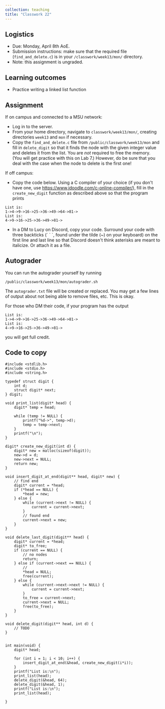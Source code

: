 ```yaml
---
collection: teaching
title: "Classwork 22"
---
```


## Logistics
* Due: Monday, April 8th AoE.
* Submission instructions: make sure that the required file (`find_and_delete.c`) is in your
	`/classwork/week13/mon/` directory.
* Note: this assignment is ungraded.

## Learning outcomes
* Practice writing a linked list function

## Assignment

If on campus and connected to a MSU network:
* Log in to the server.
* From your home directory, navigate to `classwork/week13/mon/`, creating directories `week13`
and `mon` if necessary.
* Copy the `find_and_delete.c` file from `/public/classwork/week13/mon` and fill in
	`delete_digit` so that it finds the node with the given integer value and
    deletes it from the list. You are *not* required to free the memory. (You
    will get practice with this on Lab 7.) However, do be sure that you deal
    with the case when the node to delete is the first one!

If off campus:
* Copy the code below. Using a C compiler of your choice (if you don't have
	one, use https://www.jdoodle.com/c-online-compiler/), fill in the
	`create_new_digit` function as described above so that the program prints
```
List is:
1->4->9->16->25->36->49->64->81->
List is:
4->9->16->25->36->49->81->
```
* In a DM to Lucy on Discord, copy your code. Surround your code with three
    backticks (\` \` \`, found under the tilde (~) on your keyboard) on the first line and last line so that Discord doesn't
    think asterisks are meant to italicize. Or attach it as a file.

## Autograder

You can run the autograder yourself by running
```
/public/classwork/week13/mon/autograder.sh
```
The `autograder.txt` file will be created or
replaced. You may get a few lines of output about not being able to remove
files, etc. This is okay.

For those who DM their code, if your program has the output
```
List is:
1->4->9->16->25->36->49->64->81->
List is:
4->9->16->25->36->49->81->
```
you will get full credit.

## Code to copy

```
#include <stdlib.h>
#include <stdio.h>
#include <string.h>

typedef struct digit {
    int d;
    struct digit* next;
} digit;

void print_list(digit* head) {
    digit* temp = head;

    while (temp != NULL) {
        printf("%d->", temp->d);
        temp = temp->next;
    }
    printf("\n");
}

digit* create_new_digit(int d) {
    digit* new = malloc(sizeof(digit));
    new->d = d;
    new->next = NULL;
    return new;
}

void insert_digit_at_end(digit** head, digit* new) {
    // find end
    digit* current = *head;
    if (*head == NULL) {
        *head = new;
    } else {
        while (current->next != NULL) {
            current = current->next;
        }
        // found end
        current->next = new;
    }
}

void delete_last_digit(digit** head) {
    digit* current = *head;
    digit* to_free;
    if (current == NULL) {
        // no nodes
        return;
    } else if (current->next == NULL) {
        //
        *head = NULL;
        free(current);
    } else {
        while (current->next->next != NULL) {
            current = current->next;
        }
        to_free = current->next;
        current->next = NULL;
        free(to_free);
    }
}

void delete_digit(digit** head, int d) {
    // TODO
}


int main(void) {
    digit* head;

    for (int i = 1; i < 10; i++) {
        insert_digit_at_end(&head, create_new_digit(i*i));
    }
    printf("List is:\n");
    print_list(head);
    delete_digit(&head, 64);
    delete_digit(&head, 1);
    printf("List is:\n");
    print_list(head);

}
```
